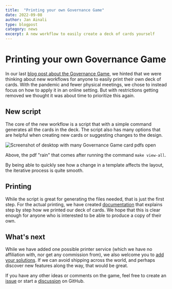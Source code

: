 ```yaml
---
title:  "Printing your own Governance Game"
date: 2022-09-08
author: Jan Ainali
type: blogpost
category: news
excerpt: A new workflow to easily create a deck of cards yourself
---
```


# Printing your own Governance Game

In our last [blog post about the Governance Game](https://blog.publiccode.net/news/2020/03/17/a-look-at-our-codebase-governance-game.html), we hinted that we were thinking about new workflows for anyone to easily print their own deck of cards.
With the pandemic and fewer physical meetings, we chose to instead focus on how to apply it in an online setting.
But with restrictions getting removed we thought it was about time to prioritize this again.

## New script

The core of the new workflow is a script that with a simple command generates all the cards in the deck.
The script also has many options that are helpful when creating new cards or suggesting changes to the design.

![Screenshot of desktop with many Governance Game card pdfs open]({{site.url}}/assets/pdf-rain.png)

Above, the pdf "rain" that comes after running the command `make view-all`.

By being able to quickly see how a change in a template affects the layout, the iterative process is quite smooth.

## Printing

While the script is great for generating the files needed, that is just the first step.
For the actual printing, we have created [documentation](https://github.com/publiccodenet/governance-game/blob/develop/PRINTING.md) that explains step by step how we printed our deck of cards.
We hope that this is clear enough for anyone who is interested to be able to produce a copy of their own.

## What's next

While we have added one possible printer service (which we have no affiliation with, nor get any commission from), we also welcome you to [add your solutions](https://github.com/publiccodenet/governance-game/blob/develop/CONTRIBUTING.md#adding-a-printing-process).
If we can avoid shipping across the world, and perhaps discover new features along the way, that would be great.

If you have any other ideas or comments on the game, feel free to create an [issue](https://github.com/publiccodenet/governance-game/issues/new) or start a [discussion](https://github.com/publiccodenet/governance-game/discussions) on GitHub.
